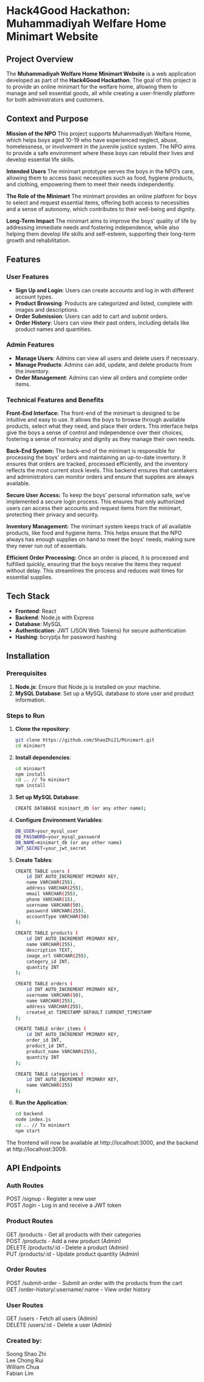 # Hack4Good Hackathon: Muhammadiyah Welfare Home Minimart Website

## Project Overview

The **Muhammadiyah Welfare Home Minimart Website** is a web application developed as part of the **Hack4Good Hackathon**. The goal of this project is to provide an online minimart for the welfare home, allowing them to manage and sell essential goods, all while creating a user-friendly platform for both administrators and customers. 

## Context and Purpose
**Mission of the NPO**
This project supports Muhammadiyah Welfare Home, which helps boys aged 10-19 who have experienced neglect, abuse, homelessness, or involvement in the juvenile justice system. The NPO aims to provide a safe environment where these boys can rebuild their lives and develop essential life skills.

**Intended Users**
The minimart prototype serves the boys in the NPO’s care, allowing them to access basic necessities such as food, hygiene products, and clothing, empowering them to meet their needs independently.

**The Role of the Minimart**
The minimart provides an online platform for boys to select and request essential items, offering both access to necessities and a sense of autonomy, which contributes to their well-being and dignity.

**Long-Term Impact**
The minimart aims to improve the boys' quality of life by addressing immediate needs and fostering independence, while also helping them develop life skills and self-esteem, supporting their long-term growth and rehabilitation.

## Features

### User Features

- **Sign Up and Login**: Users can create accounts and log in with different account types.
- **Product Browsing**: Products are categorized and listed, complete with images and descriptions.
- **Order Submission**: Users can add to cart and submit orders.
- **Order History**: Users can view their past orders, including details like product names and quantities.

### Admin Features

- **Manage Users**: Admins can view all users and delete users if necessary.
- **Manage Products**: Admins can add, update, and delete products from the inventory.
- **Order Management**: Admins can view all orders and complete order items.

### Technical Features and Benefits

**Front-End Interface:** The front-end of the minimart is designed to be intuitive and easy to use. It allows the boys to browse through available products, select what they need, and place their orders. This interface helps give the boys a sense of control and independence over their choices, fostering a sense of normalcy and dignity as they manage their own needs.

**Back-End System:** The back-end of the minimart is responsible for processing the boys' orders and maintaining an up-to-date inventory. It ensures that orders are tracked, processed efficiently, and the inventory reflects the most current stock levels. This backend ensures that caretakers and administrators can monitor orders and ensure that supplies are always available.

**Secure User Access:** To keep the boys' personal information safe, we’ve implemented a secure login process. This ensures that only authorized users can access their accounts and request items from the minimart, protecting their privacy and security.

**Inventory Management:** The minimart system keeps track of all available products, like food and hygiene items. This helps ensure that the NPO always has enough supplies on hand to meet the boys' needs, making sure they never run out of essentials.

**Efficient Order Processing:** Once an order is placed, it is processed and fulfilled quickly, ensuring that the boys receive the items they request without delay. This streamlines the process and reduces wait times for essential supplies.

## Tech Stack

- **Frontend**: React
- **Backend**: Node.js with Express
- **Database**: MySQL
- **Authentication**: JWT (JSON Web Tokens) for secure authentication
- **Hashing**: bcryptjs for password hashing

## Installation

### Prerequisites

1. **Node.js**: Ensure that Node.js is installed on your machine.
2. **MySQL Database**: Set up a MySQL database to store user and product information.

### Steps to Run

1. **Clone the repository**:
   ```bash
   git clone https://github.com/ShaoZhi21/Minimart.git
   cd minimart
2. **Install dependencies**:
    ```bash
    cd minimart
    npm install
    cd .. // To minimart
    npm install
3. **Set up MySQL Database**:
    ```bash
    CREATE DATABASE minimart_db (or any other name);
4. **Configure Environment Variables**:
    ```bash
    DB_USER=your_mysql_user
    DB_PASSWORD=your_mysql_password
    DB_NAME=minimart_db (or any other name)
    JWT_SECRET=your_jwt_secret
5. **Create Tables**:
    ```bash
    CREATE TABLE users (
        id INT AUTO_INCREMENT PRIMARY KEY,
        name VARCHAR(255),
        address VARCHAR(255),
        email VARCHAR(255),
        phone VARCHAR(15),
        username VARCHAR(50),
        password VARCHAR(255),
        accountType VARCHAR(50)
    );

    CREATE TABLE products (
        id INT AUTO_INCREMENT PRIMARY KEY,
        name VARCHAR(255),
        description TEXT,
        image_url VARCHAR(255),
        category_id INT,
        quantity INT
    );

    CREATE TABLE orders (
        id INT AUTO_INCREMENT PRIMARY KEY,
        username VARCHAR(50),
        name VARCHAR(255),
        address VARCHAR(255),
        created_at TIMESTAMP DEFAULT CURRENT_TIMESTAMP
    );

    CREATE TABLE order_items (
        id INT AUTO_INCREMENT PRIMARY KEY,
        order_id INT,
        product_id INT,
        product_name VARCHAR(255),
        quantity INT
    );

    CREATE TABLE categories (
        id INT AUTO_INCREMENT PRIMARY KEY,
        name VARCHAR(255)
    );
6. **Run the Application**: 
    ```bash
    cd backend
    node index.js
    cd .. // To minimart
    npm start
The frontend will now be available at http://localhost:3000, and the backend at http://localhost:3009.<br>

## API Endpoints
### Auth Routes <br>
POST /signup - Register a new user<br>
POST /login - Log in and receive a JWT token<br>

### Product Routes <br>
GET /products - Get all products with their categories<br>
POST /products - Add a new product (Admin)<br>
DELETE /products/:id - Delete a product (Admin)<br>
PUT /products/:id - Update product quantity (Admin)<br>

### Order Routes<br>
POST /submit-order - Submit an order with the products from the cart<br>
GET /order-history/:username/:name - View order history<br>

### User Routes<br>
GET /users - Fetch all users (Admin)<br>
DELETE /users/:id - Delete a user (Admin)<br>

### Created by:<br>
Soong Shao Zhi<br>
Lee Chong Rui<br>
William Chua<br>
Fabian Lim<br>